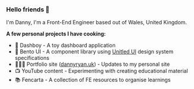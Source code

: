 ### Hello friends 👋

I'm Danny, I'm a Front-End Engineer based out of Wales, United Kingdom.

**A few personal projects I have cooking:**

- 🤖 Dashboy - A toy dashboard application
- 🍱 Bento UI - A component library using [Unitled UI](https://www.untitledui.com/) design system specifications 
- 🤹🏻‍♂️ Portfolio site ([dannyryan.uk](https://dannyryan.uk/)) - Updates to my personal site
- 📺 YouTube content - Experimenting with creating educational material
- 📚 Fencarta - A collection of FE resources to organise learnings
